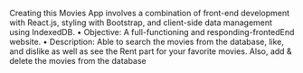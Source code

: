 Creating this Movies App involves a combination of front-end development with React.js, styling with Bootstrap, and client-side data management using IndexedDB.
•	Objective: A full-functioning and responding-frontedEnd website.
•	Description: Able to search the movies from the database, like, and dislike as well as see the Rent part for your favorite movies. Also, add & delete the movies from the database
